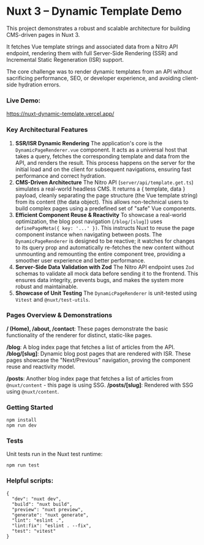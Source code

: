 # Nuxt 3 – Dynamic Template Demo

This project demonstrates a robust and scalable architecture for building CMS-driven pages in Nuxt 3. 

It fetches Vue template strings and associated data from a Nitro API endpoint, rendering them with full Server-Side Rendering (SSR) and Incremental Static Regeneration (ISR) support.

The core challenge was to render dynamic templates from an API without sacrificing performance, SEO, or developer experience, and avoiding client-side hydration errors.

### Live Demo:

https://nuxt-dynamic-template.vercel.app/

### Key Architectural Features

1. **SSR/ISR Dynamic Rendering**
   The application's core is the `DynamicPageRenderer.vue` component. It acts as a universal host that takes a query, fetches the corresponding template and data from the API, and renders the result. This process happens on the server for the initial load and on the client for subsequent navigations, ensuring fast performance and correct hydration.
2. **CMS-Driven Architecture**
   The Nitro API (`server/api/template.get.ts`) simulates a real-world headless CMS. It returns a { template, data } payload, cleanly separating the page structure (the Vue template string) from its content (the data object). This allows non-technical users to build complex pages using a predefined set of "safe" Vue components.
3. **Efficient Component Reuse & Reactivity**
   To showcase a real-world optimization, the blog post navigation (`/blog/[slug]`) uses `definePageMeta({ key: '...' })`. This instructs Nuxt to reuse the page component instance when navigating between posts. The `DynamicPageRenderer` is designed to be reactive; it watches for changes to its query prop and automatically re-fetches the new content without unmounting and remounting the entire component tree, providing a smoother user experience and better performance.
4. **Server-Side Data Validation with Zod**
   The Nitro API endpoint uses `Zod` schemas to validate all mock data before sending it to the frontend. This ensures data integrity, prevents bugs, and makes the system more robust and maintainable.
5. **Showcase of Unit Testing**
   The `DynamicPageRenderer` is unit-tested using `Vitest` and `@nuxt/test-utils`.

### Pages Overview & Demonstrations

**/ (Home), /about, /contact**: These pages demonstrate the basic functionality of the renderer for distinct, static-like pages.

**/blog**: A blog index page that fetches a list of articles from the API.
**/blog/[slug]**: Dynamic blog post pages that are rendered with ISR. These pages showcase the "Next/Previous" navigation, proving the component reuse and reactivity model.

**/posts**: Another blog index page that fetches a list of articles from `@nuxt/content` - this page is using SSG.
**/posts/[slug]**: Rendered with SSG using `@nuxt/content`.

### Getting Started

```
npm install
npm run dev
```

### Tests

Unit tests run in the Nuxt test runtime:

```
npm run test
```

### Helpful scripts:

```
{
  "dev": "nuxt dev",
  "build": "nuxt build",
  "preview": "nuxt preview",
  "generate": "nuxt generate",
  "lint": "eslint .",
  "lint:fix": "eslint . --fix",
  "test": "vitest"
}
```